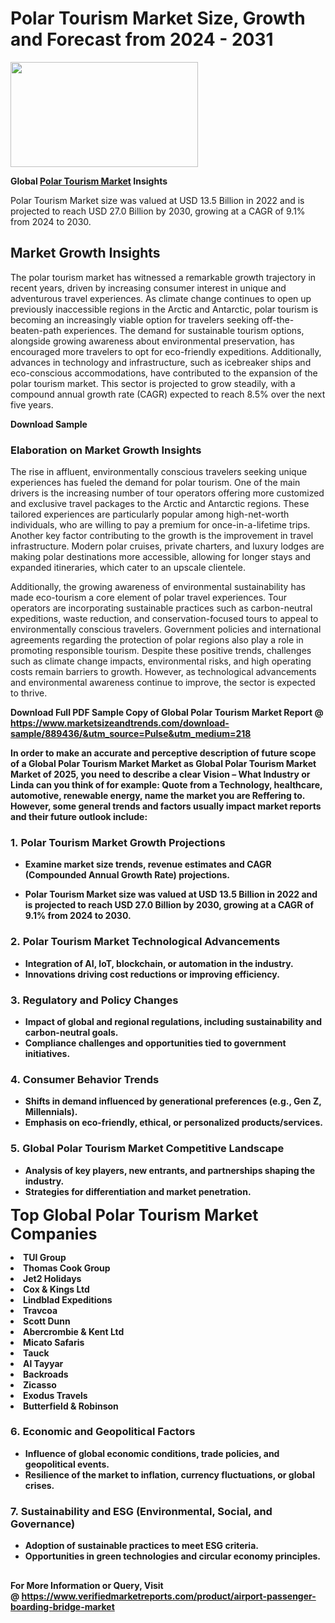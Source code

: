 <H1>Polar Tourism Market Size, Growth and Forecast from 2024 - 2031</H1><img class="aligncenter size-medium wp-image-584254" src="https://thirdeyenews.in/wp-content/uploads/2024/09/Global-Market-Research-300x168.jpeg" alt="" width="300" height="168" /><p><strong>Global&nbsp;<a href="https://www.marketsizeandtrends.com/download-sample/889436/&amp;utm_source=Pulse&amp;utm_medium=218">Polar Tourism Market</a> Insights</strong></p><p>Polar Tourism Market size was valued at USD 13.5 Billion in 2022 and is projected to reach USD 27.0 Billion by 2030, growing at a CAGR of 9.1% from 2024 to 2030.</p><p><h2>Market Growth Insights</h2> <p>The polar tourism market has witnessed a remarkable growth trajectory in recent years, driven by increasing consumer interest in unique and adventurous travel experiences. As climate change continues to open up previously inaccessible regions in the Arctic and Antarctic, polar tourism is becoming an increasingly viable option for travelers seeking off-the-beaten-path experiences. The demand for sustainable tourism options, alongside growing awareness about environmental preservation, has encouraged more travelers to opt for eco-friendly expeditions. Additionally, advances in technology and infrastructure, such as icebreaker ships and eco-conscious accommodations, have contributed to the expansion of the polar tourism market. This sector is projected to grow steadily, with a compound annual growth rate (CAGR) expected to reach 8.5% over the next five years. <p><strong>Download Sample</strong></p> <h3>Elaboration on Market Growth Insights</h3> <p>The rise in affluent, environmentally conscious travelers seeking unique experiences has fueled the demand for polar tourism. One of the main drivers is the increasing number of tour operators offering more customized and exclusive travel packages to the Arctic and Antarctic regions. These tailored experiences are particularly popular among high-net-worth individuals, who are willing to pay a premium for once-in-a-lifetime trips. Another key factor contributing to the growth is the improvement in travel infrastructure. Modern polar cruises, private charters, and luxury lodges are making polar destinations more accessible, allowing for longer stays and expanded itineraries, which cater to an upscale clientele.</p> <p>Additionally, the growing awareness of environmental sustainability has made eco-tourism a core element of polar travel experiences. Tour operators are incorporating sustainable practices such as carbon-neutral expeditions, waste reduction, and conservation-focused tours to appeal to environmentally conscious travelers. Government policies and international agreements regarding the protection of polar regions also play a role in promoting responsible tourism. Despite these positive trends, challenges such as climate change impacts, environmental risks, and high operating costs remain barriers to growth. However, as technological advancements and environmental awareness continue to improve, the sector is expected to thrive.</p> <p><strong></p><p><span class=""><strong>Download Full PDF Sample Copy of Global Polar Tourism Market Report</strong> @ <a href="https://www.marketsizeandtrends.com/download-sample/889436/&amp;utm_source=Pulse&amp;utm_medium=218" target="_blank">https://www.marketsizeandtrends.com/download-sample/889436/&amp;utm_source=Pulse&amp;utm_medium=218</a></span></p><p>In order to make an accurate and perceptive description of future scope of a Global&nbsp;Polar Tourism Market Market as Global&nbsp;Polar Tourism Market Market of 2025, you need to describe a clear Vision &ndash; What Industry or Linda can you think of for example: Quote from a Technology, healthcare, automotive, renewable energy, name the market you are Reffering to. However, some general trends and factors usually impact market reports and their future outlook include:</p><h3>1.&nbsp;<strong>Polar Tourism Market Growth Projections</strong></h3><ul><li>Examine market size trends, revenue estimates and CAGR (Compounded Annual Growth Rate) projections.</li><li><p>Polar Tourism Market size was valued at USD 13.5 Billion in 2022 and is projected to reach USD 27.0 Billion by 2030, growing at a CAGR of 9.1% from 2024 to 2030.</p></li></ul><h3>2.&nbsp;<strong>Polar Tourism Market Technological Advancements</strong></h3><ul><li>Integration of AI, IoT, blockchain, or automation in the industry.</li><li>Innovations driving cost reductions or improving efficiency.</li></ul><h3>3.&nbsp;<strong>Regulatory and Policy Changes</strong></h3><ul><li>Impact of global and regional regulations, including sustainability and carbon-neutral goals.</li><li>Compliance challenges and opportunities tied to government initiatives.</li></ul><h3>4.&nbsp;<strong>Consumer Behavior Trends</strong></h3><ul><li>Shifts in demand influenced by generational preferences (e.g., Gen Z, Millennials).</li><li>Emphasis on eco-friendly, ethical, or personalized products/services.</li></ul><h3>5.&nbsp;<strong>Global Polar Tourism Market Competitive Landscape</strong></h3><ul><li>Analysis of key players, new entrants, and partnerships shaping the industry.</li><li>Strategies for differentiation and market penetration.</li></ul><p data-pm-slice="1 1 []"><span style="color: inherit; font-family: inherit; font-size: 25px;">Top Global Polar Tourism Market Companies</span></p><div class="" data-test-id=""><p><li>TUI Group</li><li> Thomas Cook Group</li><li> Jet2 Holidays</li><li> Cox & Kings Ltd</li><li> Lindblad Expeditions</li><li> Travcoa</li><li> Scott Dunn</li><li> Abercrombie & Kent Ltd</li><li> Micato Safaris</li><li> Tauck</li><li> Al Tayyar</li><li> Backroads</li><li> Zicasso</li><li> Exodus Travels</li><li> Butterfield & Robinson</li></p></div><h3>6.&nbsp;<strong>Economic and Geopolitical Factors</strong></h3><ul><li>Influence of global economic conditions, trade policies, and geopolitical events.</li><li>Resilience of the market to inflation, currency fluctuations, or global crises.</li></ul><h3>7.&nbsp;<strong>Sustainability and ESG (Environmental, Social, and Governance)</strong></h3><ul><li>Adoption of sustainable practices to meet ESG criteria.</li><li>Opportunities in green technologies and circular economy principles.</li></ul><h2><strong style="font-size: 14px;">For More Information or Query, Visit @&nbsp;</strong><a style="background-color: #ffffff; font-size: 14px;" href="https://www.marketsizeandtrends.com/report/polar-tourism-market-/" target="_blank">https://www.verifiedmarketreports.com/product/airport-passenger-boarding-bridge-market</a></h2>
